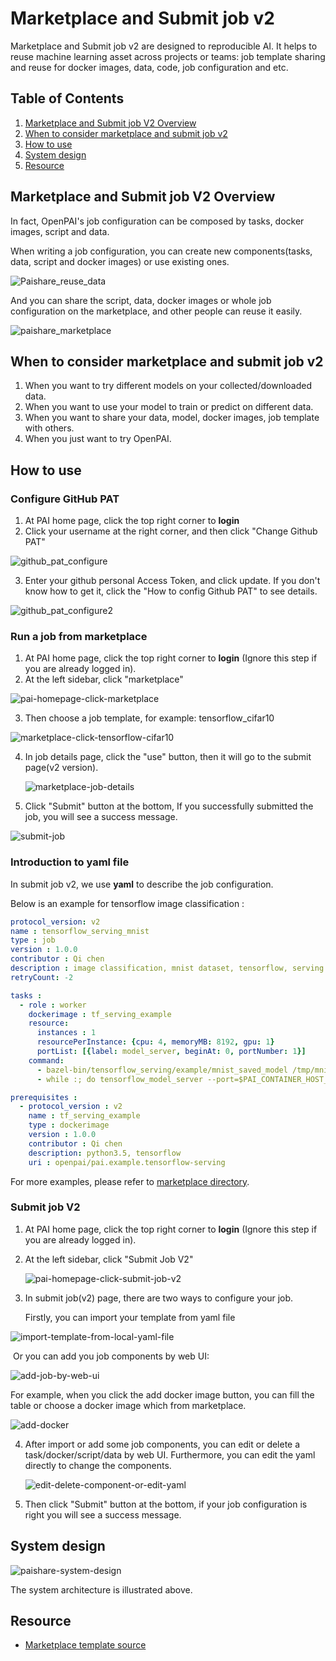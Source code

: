# Marketplace and Submit job v2

Marketplace and Submit job v2 are designed to reproducible AI. It helps to reuse machine learning asset across projects or teams: job template sharing and reuse for docker images, data, code, job configuration and etc.



## Table of Contents

1. [Marketplace and Submit job V2 Overview](#marketplace-and-submit-job-v2-overview)
2. [When to consider marketplace and submit job v2](#when-to-consider-marketplace-and-submit-job-v2)
3. [How to use](#how-to-use)
4. [System design](#system-design)
5. [Resource](#resource)



## Marketplace and Submit job V2 Overview
In fact, OpenPAI's job configuration can be composed by tasks, docker images, script and data.

When writing a job configuration, you can create new components(tasks, data, script and docker images) or use existing ones.

![Paishare_reuse_data](./images/marketplace_reuse_data.png)

And you can share the script, data, docker images or whole job configuration on the marketplace, and other people can reuse it easily.

![paishare_marketplace](./images/marketplace.png)





## When to consider marketplace and submit job v2

1. When you want to try different models on your collected/downloaded data.
2. When you want to use your model to train or predict on different data.
3. When you want to share your data, model, docker images, job template with others.
4. When you just want to try OpenPAI.



## How to use

### Configure GitHub PAT

1. At PAI home page, click the top right corner to **login**
2. Click your username at the right corner, and then click "Change Github PAT"

![github_pat_configure](images/github_pat_configure.png)



3. Enter your github personal Access Token, and click update. If you don't know how to get it, click the "How to config Github PAT" to see details.

![github_pat_configure2](images/github_pat_configure2.png)



### Run a job from marketplace

1. At PAI home page, click the top right corner to **login** (Ignore this step if you are already logged in).
2. At the left sidebar, click "marketplace"

![pai-homepage-click-marketplace](./images/marketplace_import1.png)

3. Then choose a job template, for example: tensorflow_cifar10

![marketplace-click-tensorflow-cifar10](./images/marketplace_import2.png)

4. In job details page, click the "use" button, then it will go to the submit page(v2 version).

   ![marketplace-job-details](./images/marketplace_import3.png)

5. Click "Submit" button at the bottom, If you successfully submitted the job, you will see a success message.

![submit-job](./images/marketplace_import4.png)





### Introduction to yaml file

In submit job v2,  we use **yaml** to describe the job configuration.

Below is an example for tensorflow image classification :

```yaml
protocol_version: v2
name : tensorflow_serving_mnist
type : job
version : 1.0.0
contributor : Qi chen
description : image classification, mnist dataset, tensorflow, serving
retryCount: -2

tasks :
  - role : worker
    dockerimage : tf_serving_example
    resource:
      instances : 1
      resourcePerInstance: {cpu: 4, memoryMB: 8192, gpu: 1}
      portList: [{label: model_server, beginAt: 0, portNumber: 1}]
    command:
      - bazel-bin/tensorflow_serving/example/mnist_saved_model /tmp/mnist_model
      - while :; do tensorflow_model_server --port=$PAI_CONTAINER_HOST_model_server_PORT_LIST --model_name=mnist --model_base_path=/tmp/mnist_model; done

prerequisites :
  - protocol_version : v2
    name : tf_serving_example
    type : dockerimage
    version : 1.0.0
    contributor : Qi chen
    description: python3.5, tensorflow
    uri : openpai/pai.example.tensorflow-serving
```

For more examples, please refer to [marketplace directory](https://github.com/Microsoft/pai/tree/master/marketplace).



### Submit job V2

1. At PAI home page, click the top right corner to **login** (Ignore this step if you are already logged in).

2. At the left sidebar, click "Submit Job V2"

   ![pai-homepage-click-submit-job-v2](./images/submit_job_v2_1.png)

3. In submit job(v2) page, there are two ways to configure your job.

   Firstly, you can import your template from yaml file

![import-template-from-local-yaml-file](./images/submit_job_v2_2.png)

​       Or you can add you job components by web UI:

![add-job-by-web-ui](./images/submit_job_v2_3.png)

For example, when you click the add docker image button, you can fill the table or choose a docker image which from marketplace.

![add-docker](./images/submit_job_v2_4.png)

4. After import or add some job components, you can edit or delete a task/docker/script/data by web UI. Furthermore, you can edit the yaml directly to change the components.

   ![edit-delete-component-or-edit-yaml](./images/submit_job_v2_5.png)


5. Then click "Submit" button at the bottom, if your job configuration is right you will see a success message.





## System design

![paishare-system-design](./images/paishare-system-design.png)


The system architecture is illustrated above.




## Resource

- [Marketplace template source](https://github.com/Microsoft/pai/tree/master/marketplace)


